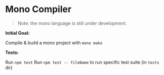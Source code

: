 # Mono Compiler

> Note: the mono language is still under development.

**Initial Goal:**

Compile & build a mono project with `mono make`

**Tests:**

Run `npm test`
Run `npm test -- fileName` to run specific test suite (in `tests` dir)